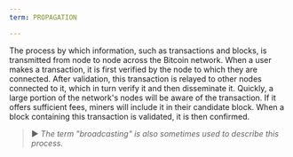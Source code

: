 ```yaml
---
term: PROPAGATION

---
```

The process by which information, such as transactions and blocks, is transmitted from node to node across the Bitcoin network. When a user makes a transaction, it is first verified by the node to which they are connected. After validation, this transaction is relayed to other nodes connected to it, which in turn verify it and then disseminate it. Quickly, a large portion of the network's nodes will be aware of the transaction. If it offers sufficient fees, miners will include it in their candidate block. When a block containing this transaction is validated, it is then confirmed.

> ► *The term "broadcasting" is also sometimes used to describe this process.*